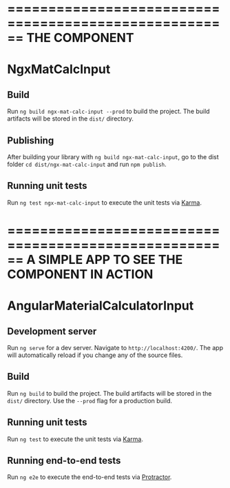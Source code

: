 ======================================================
**THE COMPONENT** 
======================================================

# NgxMatCalcInput

## Build

Run `ng build ngx-mat-calc-input --prod` to build the project. The build artifacts will be stored in the `dist/` directory.

## Publishing

After building your library with `ng build ngx-mat-calc-input`, go to the dist folder `cd dist/ngx-mat-calc-input` and run `npm publish`.

## Running unit tests

Run `ng test ngx-mat-calc-input` to execute the unit tests via [Karma](https://karma-runner.github.io).



======================================================
**A SIMPLE APP TO SEE THE COMPONENT IN ACTION** 
======================================================

# AngularMaterialCalculatorInput

## Development server

Run `ng serve` for a dev server. Navigate to `http://localhost:4200/`. The app will automatically reload if you change any of the source files.

## Build

Run `ng build` to build the project. The build artifacts will be stored in the `dist/` directory. Use the `--prod` flag for a production build.

## Running unit tests

Run `ng test` to execute the unit tests via [Karma](https://karma-runner.github.io).

## Running end-to-end tests

Run `ng e2e` to execute the end-to-end tests via [Protractor](http://www.protractortest.org/).

